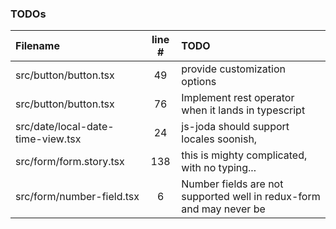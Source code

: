 ### TODOs
| Filename | line # | TODO
|:------|:------:|:------
| src/button/button.tsx | 49 | provide customization options
| src/button/button.tsx | 76 | Implement rest operator when it lands in typescript
| src/date/local-date-time-view.tsx | 24 | js-joda should support locales soonish,
| src/form/form.story.tsx | 138 | this is mighty complicated, with no typing...
| src/form/number-field.tsx | 6 | Number fields are not supported well in redux-form and may never be
